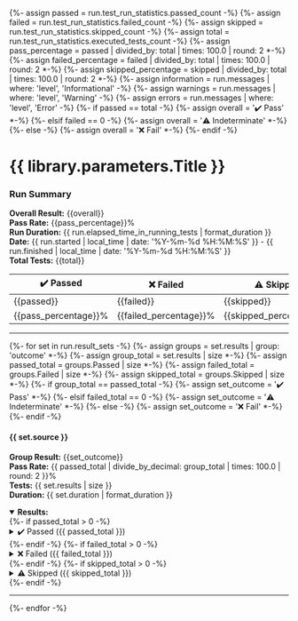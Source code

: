 {%- assign passed = run.test_run_statistics.passed_count -%}
{%- assign failed = run.test_run_statistics.failed_count -%}
{%- assign skipped = run.test_run_statistics.skipped_count -%}
{%- assign total = run.test_run_statistics.executed_tests_count -%}
{%- assign pass_percentage = passed | divided_by: total | times: 100.0 | round: 2  *-%}
{%- assign failed_percentage = failed | divided_by: total | times: 100.0 | round: 2  *-%}
{%- assign skipped_percentage = skipped | divided_by: total | times: 100.0 | round: 2  *-%}
{%- assign information =  run.messages | where: 'level', 'Informational' -%}
{%- assign warnings =  run.messages | where: 'level', 'Warning' -%}
{%- assign errors =  run.messages | where: 'level', 'Error' -%}
{%- if passed == total -%}
{%- assign overall = '✔️ Pass' *-%}
{%- elsif failed == 0 -%}
{%- assign overall = '⚠️ Indeterminate' *-%}
{%- else -%}
{%- assign overall = '❌ Fail' *-%}
{%- endif -%}
# {{ library.parameters.Title }}
### Run Summary

<p>
<strong>Overall Result:</strong> {{overall}} <br />
<strong>Pass Rate:</strong> {{pass_percentage}}% <br />
<strong>Run Duration:</strong> {{ run.elapsed_time_in_running_tests | format_duration }} <br />
<strong>Date:</strong> {{ run.started | local_time | date: '%Y-%m-%d %H:%M:%S' }} - {{ run.finished | local_time | date: '%Y-%m-%d %H:%M:%S' }} <br />
<strong>Total Tests:</strong> {{total}} <br />
</p>

<table>
<thead>
<tr>
<th>✔️ Passed</th>
<th>❌ Failed</th>
<th>⚠️ Skipped</th>
</tr>
</thead>
<tbody>
<tr>
<td>{{passed}}</td>
<td>{{failed}}</td>
<td>{{skipped}}</td>
</tr>
<tr>
<td>{{pass_percentage}}%</td>
<td>{{failed_percentage}}%</td>
<td>{{skipped_percentage}}%</td>
</tr>
</tbody>
</table>

---

{%- for set in run.result_sets -%} {%- assign groups = set.results | group: 'outcome' *-%}
{%- assign group_total = set.results | size *-%}
{%- assign passed_total = groups.Passed | size *-%}
{%- assign failed_total = groups.Failed | size *-%}
{%- assign skipped_total = groups.Skipped | size *-%}
{%- if group_total == passed_total -%}
{%- assign set_outcome = '✔️ Pass' *-%}
{%- elsif failed_total == 0 -%}
{%- assign set_outcome = '⚠️ Indeterminate' *-%}
{%- else -%}
{%- assign set_outcome = '❌ Fail' *-%}
{%- endif -%}
#### {{ set.source }}
<strong>Group Result:</strong> {{set_outcome}} <br />
<strong>Pass Rate:</strong> {{ passed_total | divide_by_decimal: group_total | times: 100.0 | round: 2 }}% <br />
<strong>Tests:</strong> {{ set.results | size }} <br />
<strong>Duration:</strong> {{ set.duration | format_duration }} <br />
<details open>
<summary><strong>Results:</strong></summary>
{%- if passed_total > 0 -%}
<details>
<summary>✔️ Passed ({{ passed_total }})</summary>
<table>
<thead>
<tr>
<th>Test</th>
<th>Duration</th>
</tr>
</thead>
<tbody>
{%- for result in groups.Passed -%}
<tr>
<td>
<details>
<summary>
✔️ {{ result.test_case.display_name }}
</summary>
Source:
<blockquote>{{- result.test_case.fully_qualified_name -}}</blockquote>
</details>
</td>
<td>{{ result.duration | format_duration }}</td>
</tr>
{%- endfor -%}
</tbody>
</table>
</details>
{%- endif -%}
{%- if failed_total > 0 -%}
<details>
<summary>❌ Failed ({{ failed_total }})</summary>
<table>
<thead>
<tr>
<th>Test</th>
<th>Duration</th>
</tr>
</thead>
<tbody>
{%- for result in groups.Failed -%}
<tr>
<td>
<details>
<summary>
❌ {{ result.test_case.display_name }}
</summary>
Source:
<blockquote>{{- result.test_case.fully_qualified_name -}}</blockquote>
Message:
<blockquote>{{result.error_message}}</blockquote>
Stack Trace:
<blockquote>{{result.error_stack_trace}}<blockquote>
</details>
</td>
<td>{{ result.duration | format_duration }}</td>
</tr>
{%- endfor -%}
</tbody>
</table>
</details>
{%- endif -%}
{%- if skipped_total > 0 -%}
<details>
<summary>⚠️ Skipped ({{ skipped_total }})</summary>
<table>
<thead>
<tr>
<th>Test</th>
<th>Duration</th>
</tr>
</thead>
<tbody>
{%- for result in groups.Skipped -%}
<tr>
<td>
<details>
<summary>
⚠️ {{ result.test_case.display_name }}
</summary>
Source:
<blockquote>{{- result.test_case.fully_qualified_name -}}</blockquote>
</details>
</td>
<td>{{ result.duration | format_duration }}</td>
</tr>
{%- endfor -%}
</tbody>
</table>
</details>
{%- endif -%}
</details>

---

{%- endfor -%}

